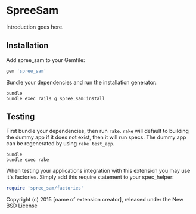 SpreeSam
========

Introduction goes here.

Installation
------------

Add spree_sam to your Gemfile:

```ruby
gem 'spree_sam'
```

Bundle your dependencies and run the installation generator:

```shell
bundle
bundle exec rails g spree_sam:install
```

Testing
-------

First bundle your dependencies, then run `rake`. `rake` will default to building the dummy app if it does not exist, then it will run specs. The dummy app can be regenerated by using `rake test_app`.

```shell
bundle
bundle exec rake
```

When testing your applications integration with this extension you may use it's factories.
Simply add this require statement to your spec_helper:

```ruby
require 'spree_sam/factories'
```

Copyright (c) 2015 [name of extension creator], released under the New BSD License
